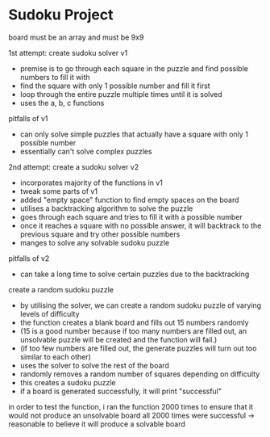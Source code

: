 # Sudoku Project

board must be an array and must be 9x9

1st attempt: create sudoku solver v1
- premise is to go through each square in the puzzle and find possible numbers to fill it with
- find the square with only 1 possible number and fill it first
- loop through the entire puzzle multiple times until it is solved
- uses the a, b, c functions

pitfalls of v1
- can only solve simple puzzles that actually have a square with only 1 possible number
- essentially can't solve complex puzzles


2nd attempt: create a sudoku solver v2
- incorporates majority of the functions in v1
- tweak some parts of v1
- added "empty space" function to find empty spaces on the board
- utilises a backtracking algorithm to solve the puzzle
- goes through each square and tries to fill it with a possible number
- once it reaches a square with no possible answer, it will backtrack to the previous square and try other possible numbers
- manges to solve any solvable sudoku puzzle

pitfalls of v2
- can take a long time to solve certain puzzles due to the backtracking


create a random sudoku puzzle 
- by utilising the solver, we can create a random sudoku puzzle of varying levels of difficulty
- the function creates a blank board and fills out 15 numbers randomly 
- (15 is a good number because if too many numbers are filled out, an unsolvable puzzle will be created and the function will fail.)
- (if too few numbers are filled out, the generate puzzles will turn out too similar to each other)
- uses the solver to solve the rest of the board
- randomly removes a random number of squares depending on difficulty
- this creates a sudoku puzzle
- if a board is generated successfully, it will print "successful"

in order to test the function, i ran the function 2000 times to ensure that it would not produce an unsolvable board
all 2000 times were successful -> reasonable to believe it will produce a solvable board














